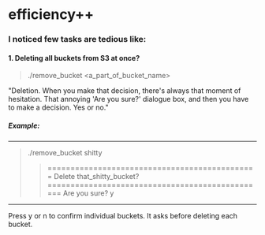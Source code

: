 # efficiency++

### I noticed few tasks are tedious like:

#### 1. Deleting all buckets from S3 at once?

  > ./remove_bucket <a_part_of_bucket_name>
  
  
"Deletion. When you make that decision, there's always that moment of hesitation. That annoying 'Are you sure?' dialogue box, and then you have to make a decision. Yes or no."

  
##### Example:
---------------------
  > ./remove_bucket shitty
 >> ==============================================
Delete that_shitty_bucket?
 ================================================
Are you sure? y
---------------------

Press y or n to confirm individual buckets.
It asks before deleting each bucket.

